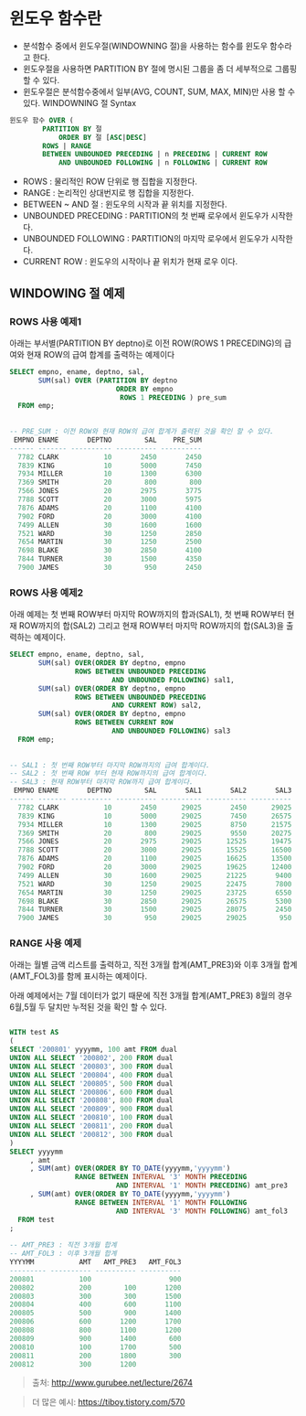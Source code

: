# 윈도우 함수란
- 분석함수 중에서 윈도우절(WINDOWNING 절)을 사용하는 함수를 윈도우 함수라고 한다.
- 윈도우절을 사용하면 PARTITION BY 절에 명시된 그룹을 좀 더 세부적으로 그룹핑 할 수 있다.
- 윈도우절은 분석함수중에서 일부(AVG, COUNT, SUM, MAX, MIN)만 사용 할 수 있다.
WINDOWNING 절 Syntax
```sql
윈도우 함수 OVER (
        PARTITION BY 절
            ORDER BY 절 [ASC|DESC]
        ROWS | RANGE
        BETWEEN UNBOUNDED PRECEDING | n PRECEDING | CURRENT ROW
            AND UNBOUNDED FOLLOWING | n FOLLOWING | CURRENT ROW
```
- ROWS : 물리적인 ROW 단위로 행 집합을 지정한다.
- RANGE : 논리적인 상대번지로 행 집합을 지정한다.
- BETWEEN ~ AND 절 : 윈도우의 시작과 끝 위치를 지정한다.
- UNBOUNDED PRECEDING : PARTITION의 첫 번째 로우에서 윈도우가 시작한다.
- UNBOUNDED FOLLOWING : PARTITION의 마지막 로우에서 윈도우가 시작한다.
- CURRENT ROW : 윈도우의 시작이나 끝 위치가 현재 로우 이다.

## WINDOWING 절 예제
### ROWS 사용 예제1
아래는 부서별(PARTITION BY deptno)로 이전 ROW(ROWS 1 PRECEDING)의 급여와 현재 ROW의 급여 합계를 출력하는 예제이다

```sql
SELECT empno, ename, deptno, sal, 
       SUM(sal) OVER (PARTITION BY deptno 
                          ORDER BY empno 
                           ROWS 1 PRECEDING ) pre_sum
  FROM emp;
 
 
-- PRE_SUM : 이전 ROW와 현재 ROW의 급여 합계가 출력된 것을 확인 할 수 있다. 
 EMPNO ENAME       DEPTNO        SAL    PRE_SUM
------ ------- ---------- ---------- ----------
  7782 CLARK           10       2450       2450
  7839 KING            10       5000       7450
  7934 MILLER          10       1300       6300
  7369 SMITH           20        800        800
  7566 JONES           20       2975       3775
  7788 SCOTT           20       3000       5975
  7876 ADAMS           20       1100       4100
  7902 FORD            20       3000       4100
  7499 ALLEN           30       1600       1600
  7521 WARD            30       1250       2850
  7654 MARTIN          30       1250       2500
  7698 BLAKE           30       2850       4100
  7844 TURNER          30       1500       4350
  7900 JAMES           30        950       2450
```

### ROWS 사용 예제2
아래 예제는 첫 번째 ROW부터 마지막 ROW까지의 합과(SAL1), 첫 번째 ROW부터 현재 ROW까지의 합(SAL2) 그리고 현재 ROW부터 마지막 ROW까지의 합(SAL3)을 출력하는 예제이다.
```sql
SELECT empno, ename, deptno, sal,
       SUM(sal) OVER(ORDER BY deptno, empno 
                ROWS BETWEEN UNBOUNDED PRECEDING 
                         AND UNBOUNDED FOLLOWING) sal1,
       SUM(sal) OVER(ORDER BY deptno, empno 
                ROWS BETWEEN UNBOUNDED PRECEDING 
                         AND CURRENT ROW) sal2,
       SUM(sal) OVER(ORDER BY deptno, empno 
                ROWS BETWEEN CURRENT ROW 
                         AND UNBOUNDED FOLLOWING) sal3
  FROM emp;
 
 
-- SAL1 : 첫 번째 ROW부터 마지막 ROW까지의 급여 합계이다. 
-- SAL2 : 첫 번째 ROW 부터 현재 ROW까지의 급여 합계이다. 
-- SAL3 : 현재 ROW부터 마지막 ROW까지 급여 합계이다.
 EMPNO ENAME       DEPTNO        SAL       SAL1       SAL2       SAL3
------ ------- ---------- ---------- ---------- ---------- ----------
  7782 CLARK           10       2450      29025       2450      29025
  7839 KING            10       5000      29025       7450      26575
  7934 MILLER          10       1300      29025       8750      21575
  7369 SMITH           20        800      29025       9550      20275
  7566 JONES           20       2975      29025      12525      19475
  7788 SCOTT           20       3000      29025      15525      16500
  7876 ADAMS           20       1100      29025      16625      13500
  7902 FORD            20       3000      29025      19625      12400
  7499 ALLEN           30       1600      29025      21225       9400
  7521 WARD            30       1250      29025      22475       7800
  7654 MARTIN          30       1250      29025      23725       6550
  7698 BLAKE           30       2850      29025      26575       5300
  7844 TURNER          30       1500      29025      28075       2450
  7900 JAMES           30        950      29025      29025        950
```
### RANGE 사용 예제
아래는 월별 금액 리스트를 출력하고, 직전 3개월 합계(AMT_PRE3)와 이후 3개월 합계(AMT_FOL3)를 함께 표시하는 예제이다.

아래 예제에서는 7월 데이터가 없기 때문에 직전 3개월 합계(AMT_PRE3) 8월의 경우 6월,5월 두 달치만 누적된 것을 확인 할 수 있다.
```sql

WITH test AS
(
SELECT '200801' yyyymm, 100 amt FROM dual
UNION ALL SELECT '200802', 200 FROM dual
UNION ALL SELECT '200803', 300 FROM dual
UNION ALL SELECT '200804', 400 FROM dual
UNION ALL SELECT '200805', 500 FROM dual
UNION ALL SELECT '200806', 600 FROM dual
UNION ALL SELECT '200808', 800 FROM dual
UNION ALL SELECT '200809', 900 FROM dual
UNION ALL SELECT '200810', 100 FROM dual
UNION ALL SELECT '200811', 200 FROM dual
UNION ALL SELECT '200812', 300 FROM dual
)
SELECT yyyymm
     , amt
     , SUM(amt) OVER(ORDER BY TO_DATE(yyyymm,'yyyymm')
                RANGE BETWEEN INTERVAL '3' MONTH PRECEDING
                          AND INTERVAL '1' MONTH PRECEDING) amt_pre3
     , SUM(amt) OVER(ORDER BY TO_DATE(yyyymm,'yyyymm')
                RANGE BETWEEN INTERVAL '1' MONTH FOLLOWING
                          AND INTERVAL '3' MONTH FOLLOWING) amt_fol3
  FROM test
;
 
-- AMT_PRE3 : 직전 3개월 합계
-- AMT_FOL3 : 이후 3개월 합계 
YYYYMM           AMT   AMT_PRE3   AMT_FOL3
--------- ---------- ---------- ----------
200801           100                   900
200802           200        100       1200
200803           300        300       1500
200804           400        600       1100
200805           500        900       1400
200806           600       1200       1700
200808           800       1100       1200
200809           900       1400        600
200810           100       1700        500
200811           200       1800        300
200812           300       1200 
```

> 출처: http://www.gurubee.net/lecture/2674

> 더 많은 예시: https://tiboy.tistory.com/570